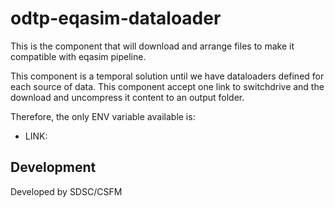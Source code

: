# odtp-eqasim-dataloader
This is the component that will download and arrange files to make it compatible with eqasim pipeline. 

This component is a temporal solution until we have dataloaders defined for each source of data. This component accept one link to switchdrive and the download and uncompress it content to an output folder. 

Therefore, the only ENV variable available is: 

- LINK: 

## Development

Developed by SDSC/CSFM
